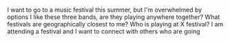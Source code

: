 I want to go to a music festival this summer, but I'm overwhelmed by options
I like these three bands, are they playing anywhere together?
What festivals are geographically closest to me?
Who is playing at X festival?
I am attending a festival and I want to connect with others who are going
